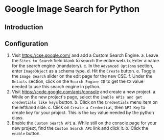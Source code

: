 # Google Image Search for Python
## Introduction

## Configuration
1. Visit https://cse.google.com/ and add a Custom Search Engine.
	a. Leave the `Sites to Search` field blank to search the entire web.
	b. Enter a name for the search engine (mandatory).
	c. In the `Advanced Options` section, enter `ImageObject` as a schema type.
	d. Hit the `Create` button.
	e. Toggle the `Image Search` slider on the edit page for the new CSE.
	f. Under the `Details` section, click on the `Search Engine ID` to get the
	`CX` value needed to use this search engine in python.
2. Visit https://code.google.com/apis/console and create a new project.
	a. While on the new project's page, select the `Enable APIs and get
	credentials like keys` button.
	b. Click on the `Credentials` menu item on the lefthand side.
	c. Click on `Create a Credential`, then `API Key` to create key for your
	project. This is the `key` value needed by the python class.
3. Enable the `Custom Search API`
	a. While still on the console page for your new project, find the `Custom
	Search API` link and click it.
	b. Click the `enable` button.
